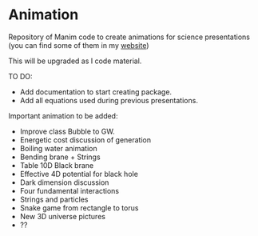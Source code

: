 # Animation
Repository of Manim code to create animations for science presentations (you can find some of them in my [website](https://panopepino.github.io/web_page/))


This will be upgraded as I code material.

TO DO:
- Add documentation to start creating package.
- Add all equations used during previous presentations.

Important animation to be added:

- Improve class Bubble to GW.
- Energetic cost discussion of generation
- Boiling water animation
- Bending brane + Strings
- Table 10D Black brane
- Effective 4D potential for black hole
- Dark dimension discussion
- Four fundamental interactions
- Strings and particles
- Snake game from rectangle to torus
- New 3D universe pictures
- ??


